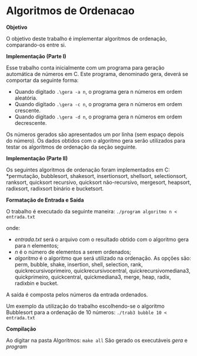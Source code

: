 # Algoritmos de Ordenacao
**Objetivo**

O objetivo deste trabalho é implementar algoritmos de ordenação, comparando-os entre si.

**Implementação (Parte I)**

Esse trabalho conta inicialmente com um programa para geração automática de números em C. Este programa, denominado gera, deverá se comportar da seguinte forma:

* Quando digitado `.\gera -a n`, o programa gera n números em ordem aleatória.
* Quando digitado `.\gera -c n`, o programa gera n números em ordem crescente.
* Quando digitado `.\gera -d n`, o programa gera n números em ordem decrescente.

Os números gerados são apresentados um por linha (sem espaço depois do número). Os dados obtidos com o algoritmo gera serão utilizados para testar os algoritmos de ordenação da seção seguinte.

**Implementação (Parte II)**

Os seguintes algoritmos de ordenação foram implementados em C:
*permutação, bubblesort, shakesort, insertionsort, shellsort, selectionsort, ranksort, quicksort recursivo, quicksort não-recursivo, mergesort, heapsort, radixsort, radixsort binário e bucketsort.

**Formatação de Entrada e Saída**

O trabalho é executado da seguinte maneira:
`./program algoritmo n < entrada.txt`

onde:
- *entrada.txt* será o arquivo com o resultado obtido com o algoritmo gera para n elementos;
- *n* é o número de elementos a serem ordenados;
- *algoritmo* é o algoritmo que será utilizado na ordenação. As opções são:
perm, bubble, shake, insertion, shell, selection, rank, quickrecursivoprimeiro, quickrecursivocentral, quickrecursivomediana3, quickprimeiro, quickcentral, quickmediana3, merge, heap, radix, radixbin e bucket.

A saída é composta pelos números da entrada ordenados.

Um exemplo da utilização do trabalho escolhendo-se o algoritmo Bubblesort para a ordenação de 10 números:
`./trab3 bubble 10 < entrada.txt`

**Compilação**

Ao digitar na pasta Algoritmos: `make all` São gerado os executáveis *gera* e *program*
